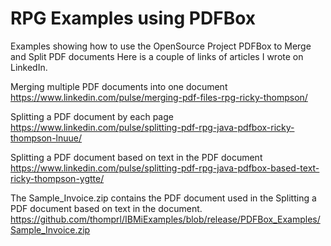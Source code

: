 # RPG Examples using PDFBox
Examples showing how to use the OpenSource Project PDFBox to Merge and Split PDF documents
Here is a couple of links of articles I wrote on LinkedIn.

Merging multiple PDF documents into one document
https://www.linkedin.com/pulse/merging-pdf-files-rpg-ricky-thompson/

Splitting a PDF document by each page
https://www.linkedin.com/pulse/splitting-pdf-rpg-java-pdfbox-ricky-thompson-lnuue/

Splitting a PDF document based on text in the PDF document
https://www.linkedin.com/pulse/splitting-pdf-rpg-java-pdfbox-based-text-ricky-thompson-ygtte/

The Sample_Invoice.zip contains the PDF document used in the Splitting a PDF document based on text in the document.
https://github.com/thomprl/IBMiExamples/blob/release/PDFBox_Examples/Sample_Invoice.zip